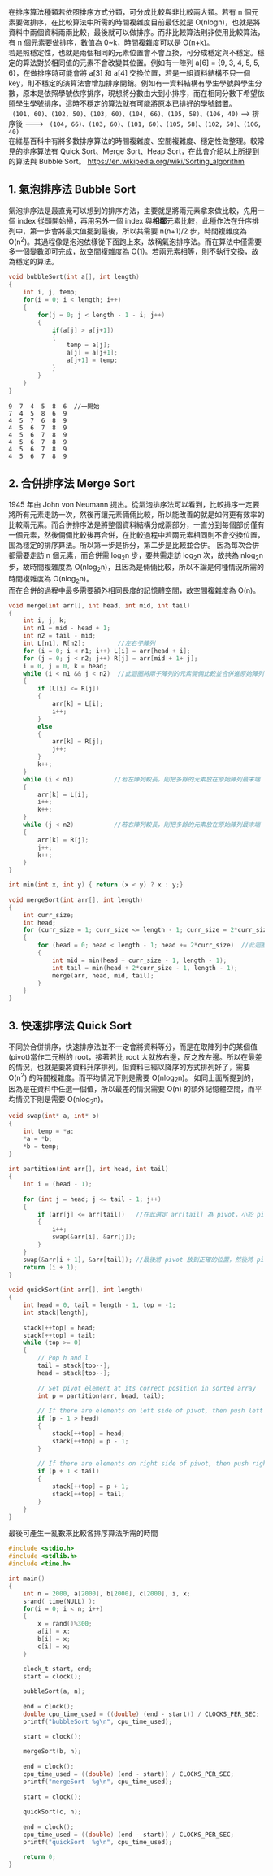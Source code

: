 在排序算法種類若依照排序方式分類，可分成比較與非比較兩大類。若有 n 個元素要做排序，在比較算法中所需的時間複雜度目前最低就是 O(nlogn)，也就是將資料中兩個資料兩兩比較，最後就可以做排序。而非比較算法則非使用比較算法，有 n 個元素要做排序，數值為 0~k，時間複雜度可以是 O(n+k)。\
若是照穩定性，也就是兩個相同的元素位置會不會互換，可分成穩定與不穩定。穩定的算法對於相同值的元素不會改變其位置。例如有一陣列 a[6] = {9, 3, 4, 5, 5, 6}，在做排序時可能會將 a[3] 和 a[4] 交換位置，若是一組資料結構不只一個 key，則不穩定的演算法會增加排序開銷。例如有一資料結構有學生學號與學生分數，原本是依照學號依序排序，現想將分數由大到小排序，而在相同分數下希望依照學生學號排序，這時不穩定的算法就有可能將原本已排好的學號錯置。\
``` (101, 60)、(102, 50)、(103, 60)、(104, 66)、(105, 58)、(106, 40)``` --> 排序後 ---> ``` (104, 66)、(103, 60)、(101, 60)、(105, 58)、(102, 50)、(106, 40)```\
在維基百科中有將多數排序算法的時間複雜度、空間複雜度、穩定性做整理。較常見的排序算法有 Quick Sort、Merge Sort、Heap Sort，在此會介紹以上所提到的算法與 Bubble Sort。 https://en.wikipedia.org/wiki/Sorting_algorithm

## 1. 氣泡排序法 Bubble Sort
氣泡排序法是最直覺可以想到的排序方法，主要就是將兩元素拿來做比較，先用一個 index 從頭開始掃，再用另外一個 index 與**相鄰**元素比較，此種作法在升序排列中，第一步會將最大值擺到最後，所以共需要  n(n+1)/2 步，時間複雜度為 O(n<sup>2</sup>)。其過程像是泡泡依樣從下面跑上來，故稱氣泡排序法。而在算法中僅需要多一個變數即可完成，故空間複雜度為 O(1)。若兩元素相等，則不執行交換，故為穩定的算法。
```C
void bubbleSort(int a[], int length)
{
    int i, j, temp;
    for(i = 0; i < length; i++)
    {
        for(j = 0; j < length - 1 - i; j++)
        {
            if(a[j] > a[j+1])
            {
                temp = a[j];
                a[j] = a[j+1];
                a[j+1] = temp;
            }
        }
    }
}
```
```
9  7  4  5  8  6  //一開始
7  4  5  8  6  9  
4  5  7  6  8  9  
4  5  6  7  8  9  
4  5  6  7  8  9  
4  5  6  7  8  9  
4  5  6  7  8  9  
4  5  6  7  8  9
```

## 2. 合併排序法 Merge Sort
1945 年由 John von Neumann 提出。從氣泡排序法可以看到，比較排序一定要將所有元素走訪一次，然後再讓元素倆倆比較，所以能改善的就是如何更有效率的比較兩元素。而合併排序法是將整個資料結構分成兩部分，一直分到每個部份僅有一個元素，然後倆倆比較後再合併，在比較過程中若兩元素相同則不會交換位置，固為穩定的排序算法。所以第一步是拆分，第二步是比較並合併。
因為每次合併都需要走訪 n 個元素，而合併需 log<sub>2</sub>n 步，要共需走訪 log<sub>2</sub>n 次，故共為 nlog<sub>2</sub>n 步，故時間複雜度為 O(nlog<sub>2</sub>n)，且因為是倆倆比較，所以不論是何種情況所需的時間複雜度為 O(nlog<sub>2</sub>n)。\
而在合併的過程中最多需要額外相同長度的記憶體空間，故空間複雜度為 O(n)。
```C
void merge(int arr[], int head, int mid, int tail) 
{
    int i, j, k;
    int n1 = mid - head + 1;
    int n2 = tail - mid;
    int L[n1], R[n2];         //左右子陣列
    for (i = 0; i < n1; i++) L[i] = arr[head + i];
    for (j = 0; j < n2; j++) R[j] = arr[mid + 1+ j];
    i = 0, j = 0, k = head;
    while (i < n1 && j < n2)  //此迴圈將兩子陣列的元素倆倆比較並合併進原始陣列
    {
        if (L[i] <= R[j]) 
        {
            arr[k] = L[i];
            i++;
        } 
        else 
        {
            arr[k] = R[j];
            j++;
        }
        k++;
    }
    while (i < n1)           //若左陣列較長，則把多餘的元素放在原始陣列最末端
    {
        arr[k] = L[i];
        i++;
        k++;
    }
    while (j < n2)           //若右陣列較長，則把多餘的元素放在原始陣列最末端
    {
        arr[k] = R[j];
        j++;
        k++;
    }
}

int min(int x, int y) { return (x < y) ? x : y;}
 
void mergeSort(int arr[], int length)
{
    int curr_size;
    int head; 
    for (curr_size = 1; curr_size <= length - 1; curr_size = 2*curr_size)  //此迴圈用來合併子陣列用
    {
        for (head = 0; head < length - 1; head += 2*curr_size)  //此迴圈用來走訪陣列中的每個元素
        {
            int mid = min(head + curr_size - 1, length - 1);
            int tail = min(head + 2*curr_size - 1, length - 1);
            merge(arr, head, mid, tail);
        }
    }
}
```

## 3. 快速排序法 Quick Sort
不同於合併排序，快速排序法並不一定會將資料等分，而是在取陣列中的某個值(pivot)當作二元樹的 root，接著若比 root 大就放右邊，反之放左邊。所以在最差的情況，也就是要將資料升序排列，但資料已經以降序的方式排列好了，需要 O(n<sup>2</sup>) 的時間複雜度。而平均情況下則是需要 O(nlog<sub>2</sub>n)。
如同上面所提到的，因為是在資料中任選一個值，所以最差的情況需要 O(n) 的額外記憶體空間，而平均情況下則是需要 O(nlog<sub>2</sub>n)。
```C
void swap(int* a, int* b)
{
    int temp = *a;
    *a = *b;
    *b = temp;
}
  
int partition(int arr[], int head, int tail)
{
    int i = (head - 1);
  
    for (int j = head; j <= tail - 1; j++) 
    {
        if (arr[j] <= arr[tail])   //在此選定 arr[tail] 為 pivot，小於 pivot 放左邊，其餘放右邊
        {
            i++;
            swap(&arr[i], &arr[j]);
        }
    }
    swap(&arr[i + 1], &arr[tail]); //最後將 pivot 放到正確的位置，然後將 pivot 位置傳出來
    return (i + 1);
}
  
void quickSort(int arr[], int length)
{
    int head = 0, tail = length - 1, top = -1;
    int stack[length];
  
    stack[++top] = head;
    stack[++top] = tail;
    while (top >= 0) 
    {
        // Pop h and l
        tail = stack[top--];
        head = stack[top--];
  
        // Set pivot element at its correct position in sorted array
        int p = partition(arr, head, tail);
  
        // If there are elements on left side of pivot, then push left side to stack
        if (p - 1 > head) 
        {
            stack[++top] = head;
            stack[++top] = p - 1;
        }
  
        // If there are elements on right side of pivot, then push right side to stack
        if (p + 1 < tail) 
        {
            stack[++top] = p + 1;
            stack[++top] = tail;
        }
    }
}
```

最後可產生一亂數來比較各排序算法所需的時間
```C
#include <stdio.h>
#include <stdlib.h>
#include <time.h>

int main()
{
    int n = 2000, a[2000], b[2000], c[2000], i, x;
    srand( time(NULL) );
    for(i = 0; i < n; i++)
    {
        x = rand()%300;
        a[i] = x;
        b[i] = x;
        c[i] = x;
    }

    clock_t start, end;
    start = clock();
    
    bubbleSort(a, n);
    
    end = clock();
    double cpu_time_used = ((double) (end - start)) / CLOCKS_PER_SEC;
    printf("bubbleSort %g\n", cpu_time_used);

    start = clock();
    
    mergeSort(b, n);
    
    end = clock();
    cpu_time_used = ((double) (end - start)) / CLOCKS_PER_SEC;
    printf("mergeSort  %g\n", cpu_time_used);
    
    start = clock();
    
    quickSort(c, n);
    
    end = clock();
    cpu_time_used = ((double) (end - start)) / CLOCKS_PER_SEC;
    printf("quickSort  %g\n", cpu_time_used);

    return 0;
}
```
